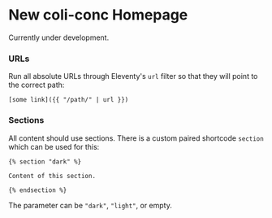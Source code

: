# New coli-conc Homepage
Currently under development.

### URLs
Run all absolute URLs through Eleventy's `url` filter so that they will point to the correct path:

```
[some link]({{ "/path/" | url }})
```

### Sections
All content should use sections. There is a custom paired shortcode `section` which can be used for this:

```
{% section "dark" %}

Content of this section.

{% endsection %}
```

The parameter can be `"dark"`, `"light"`, or empty.

